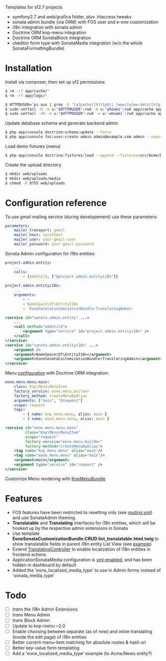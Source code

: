 Templates for sf2.7 projects

* symfony2.7 and web/grafica folder, plus .htaccess tweaks
* sonata admin bundle (via ORM) with FOS user and e-one customization
* i18n integration with sonata admin
* Doctrine ORM knp-menu integration
* Doctrine ORM SonataBlock integration
* ckeditor form type with SonataMedia integration (w/o the whole SonataFormattingBundle)

# Installation
Install via composer, then set up sf2 permissions
```sh
$ rm -rf app/cache/*
$ rm -rf app/logs/*

$ HTTPDUSER=`ps aux | grep -E '[a]pache|[h]ttpd|[_]www|[w]ww-data|[n]ginx' | grep -v root | head -1 | cut -d\  -f1`
$ sudo setfacl -R -m u:"$HTTPDUSER":rwX -m u:`whoami`:rwX app/cache app/logs
$ sudo setfacl -dR -m u:"$HTTPDUSER":rwX -m u:`whoami`:rwX app/cache app/logs
```
Update database schema and generate backend admin
```sh
$ php app/console doctrine:schema:update --force
$ php app/console fos:user:create admin admin@example.com admin --super-admin
```
Load demo fixtures (menu)
```sh
$ php app/console doctrine:fixtures:load --append --fixtures=src/Acme/DemoBundle/DataFixtures/ORM
```
Create the upload directory
```sh
$ mkdir web/uploads
$ mkdir web/uploads/media
$ chmod -R 0755 web/uploads
```

# Configuration reference
To use gmail mailing service (during developement) use these parameters:
```yml
parameters:
    mailer_transport: gmail
    mailer_host: localhost
    mailer_user: your-gmail-user
    mailer_password: your-gmail-password
```

Sonata Admin configuration for i18n entities:
```yml
project.admin.entity:
    ...
    calls:
        - [addChild, ["@project.admin.entityi18n"]]    
            
project.admin.entityi18n:
    ...
    arguments:
        - ~
        - NameSpace\Of\EntityI18n
        - 'EoneSonataCustomizationBundle:TranslatingAdmin'
```
```xml
<service id="sonata.admin.entity" ...>
    ...
    <call method="addChild">
        <argument type="service" id="project.admin.entityi18n" />
    </call>
</service>
<service id="sonata.admin.entityi18n" ...>    
    <argument />
    <argument>NameSpace\Of\EntityI18n</argument>
    <argument>EoneSonataCustomizationBundle:TranslatingAdmin</argument>
</service>
```

Menu [configuration](src/Eone/MenuBundle/Resources/config/services.yml#L7-15) with Doctrine ORM integration:
```yml
eone.menu.menu.main:
    class: Knp\Menu\MenuItem
    factory_service: eone.menu.builder
    factory_method: createMenuByAlias
    arguments: ["main", "@request"]
    scope: request
    tags:
        - { name: knp_menu.menu, alias: main }
        - { name: eone_menu.menu, alias: main }
```
```xml
<service id="eone.menu.menu.main"
         class="Knp\Menu\MenuItem"
         scope="request"
         factory-service="eone.menu.builder"
         factory-method="createMenuByAlias">
    <tag name="knp_menu.menu" alias="main"/>
    <tag name="eone_menu.menu" alias="main"/>
    <argument>main</argument>
    <argument type="service" id="request" />
</service>
```

Customize Menu rendering with [KnpMenuBundle](https://github.com/KnpLabs/KnpMenuBundle/blob/1.1.x/Resources/doc/custom_renderer.md)

# Features
* FOS features have been restricted to resetting only (see [routing.yml](app/config/routing.yml)) and use SonataAdmin theming.
* **Translatable** and **Translating** interfaces for i18n entities, which will be hooked up by the respective admin extensions in Sonata
* Use template **EoneSonataCustomizationBundle:CRUD:list_translatable.html.twig** to show translatable fields in parent i18n entity List View (see [example](src/Acme/DemoBundle/Admin/NewsAdmin.php#L23))
* Extend [TranslatingController](src/Eone/SonataCustomizationBundle/Controller/TranslatingController.php) to enable localization of i18n entities in frontend actions
* ApplicationSonataMedia configuration is [yml-enabled](src/Application/Sonata/MediaBundle/Resources/config/services.yml), and has been hidden in dashboard by default
* Added the 'eone_localized_media_type' to use in Admin forms instead of 'sonata_media_type'

# Todo
* [ ] *trans* the i18n Admin Extensions
* [ ] *trans* Menu Admin
* [ ] *trans* Block Admin
* [ ] Update to knp-menu ~2.0
* [ ] Enable choosing between separate (as of now) and inline translating (inside the edit page) of i18n entities
* [ ] Better current-menu-item matching for absolute routes & hash uri
* [ ] Better key-value form templating
* [ ] Add a 'eone_localized_media_type' example (to Acme/News entity?)
